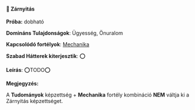 #### 🔵 Zárnyitás

**Próba:** dobható

**Domináns Tulajdonságok**: Ügyesség, Önuralom

**Kapcsolódó fortélyok**: [Mechanika](../fortelyok.altalanos/mechanika.md)

**Szabad Hátterek kiterjesztik**: ⭕

**Leírás**: ⭕TODO⭕


**Megjegyzés:**

A **Tudományok** képzettség + **Mechanika** fortély kombináció **NEM** váltja ki a Zárnyitás képzettséget.
